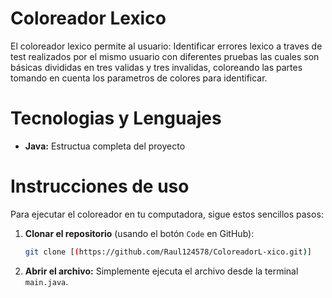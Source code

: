 # Coloreador Lexico

El coloreador lexico permite al usuario:
Identificar errores lexico a traves de test realizados por el mismo usuario con diferentes pruebas las cuales son básicas divididas en tres validas y tres invalidas, coloreando las partes tomando en cuenta los parametros de colores para identificar.

# Tecnologias y Lenguajes
* **Java:** Estructua completa del proyecto

# Instrucciones de uso
Para ejecutar el coloreador en tu computadora, sigue estos sencillos pasos:

1.  **Clonar el repositorio** (usando el botón `Code` en GitHub):
    ```bash
    git clone [(https://github.com/Raul124578/ColoreadorL-xico.git)]
    
2.  **Abrir el archivo:**
    Simplemente ejecuta el archivo desde la terminal `main.java`.







